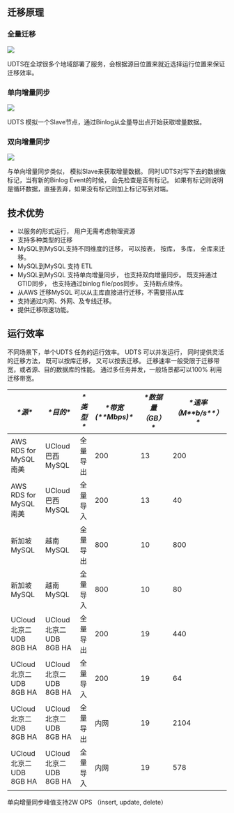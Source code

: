 ## 迁移原理

### 全量迁移

![](http://antman-docs.cn-bj.ufileos.com/udtstechmysql001.png)

UDTS在全球很多个地域部署了服务，会根据源目位置来就近选择运行位置来保证迁移效率。

### 单向增量同步

![](http://antman-docs.cn-bj.ufileos.com/udtstechmysql002.png)

UDTS 模拟一个Slave节点，通过Binlog从全量导出点开始获取增量数据。

### 双向增量同步

![](http://antman-docs.cn-bj.ufileos.com/udtstechmysql003.png)

与单向增量同步类似， 模拟Slave来获取增量数据。 同时UDTS对写下去的数据做标记，当有新的Binlog Event的时候， 会先检查是否有标记。 如果有标记则说明是循环数据，直接丢弃，如果没有标记则加上标记写到对端。

## 技术优势

- 以服务的形式运行， 用户无需考虑物理资源
- 支持多种类型的迁移
- MySQL到MySQL支持不同维度的迁移， 可以按表， 按库， 多库， 全库来迁移。
- MySQL到MySQL 支持 ETL
- MySQL到MySQL 支持单向增量同步， 也支持双向增量同步。 既支持通过GTID同步， 也支持通过binlog file/pos同步。 支持断点续传。
- 从AWS 迁移MySQL 可以从主库直接进行迁移，不需要搭从库
- 支持通过内网、外网、及专线迁移。
- 提供迁移限速功能。

## 运行效率

不同场景下，单个UDTS 任务的运行效率。 UDTS 可以并发运行， 同时提供灵活的迁移方法， 既可以按库迁移， 又可以按表迁移。 迁移速率一般受限于迁移带宽，或者源、目的数据库的性能。 通过多任务并发，一般场景都可以100% 利用迁移带宽。

| ***\*源\****             | ***\*目的\****           | ***\*类型\**** | ***\*带宽(\*******\*Mbps)\**** | ***\*数据量（GB）\**** | ***\*速率（M\*******\*b/s\*******\*）\**** |
| ------------------------ | ------------------------ | -------------- | ------------------------------ | ---------------------- | ------------------------------------------ |
| AWS RDS for MySQL南美    | UCloud 巴西 MySQL        | 全量导出       | 200                            | 13                     | 200                                        |
| AWS RDS for MySQL南美    | UCloud 巴西 MySQL        | 全量导入       | 200                            | 13                     | 40                                         |
| 新加坡 MySQL             | 越南MySQL                | 全量导出       | 800                            | 10                     | 800                                        |
| 新加坡MySQL              | 越南 MySQL               | 全量导入       | 800                            | 10                     | 80                                         |
| UCloud 北京二 UDB 8GB HA | UCloud 北京二 UDB 8GB HA | 全量导出       | 200                            | 19                     | 440                                        |
| UCloud 北京二 UDB 8GB HA | UCloud 北京二 UDB 8GB HA | 全量导入       | 200                            | 19                     | 64                                         |
| UCloud 北京二 UDB 8GB HA | UCloud 北京二 UDB 8GB HA | 全量导出       | 内网                           | 19                     | 2104                                       |
| UCloud 北京二 UDB 8GB HA | UCloud 北京二 UDB 8GB HA | 全量导入       | 内网                           | 19                     | 578                                        |


单向增量同步峰值支持2W OPS （insert, update, delete）
					
